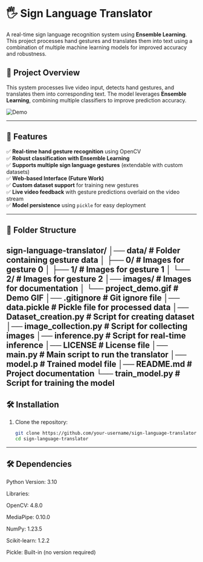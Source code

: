 # 🖐️ Sign Language Translator  
A real-time sign language recognition system using **Ensemble Learning**. This project processes hand gestures and translates them into text using a combination of multiple machine learning models for improved accuracy and robustness.

## 📌 Project Overview  
This system processes live video input, detects hand gestures, and translates them into corresponding text. The model leverages **Ensemble Learning**, combining multiple classifiers to improve prediction accuracy.

![Demo](images/project_demo.gif)

---

## 🎯 Features  
✅ **Real-time hand gesture recognition** using OpenCV  
✅ **Robust classification with Ensemble Learning**  
✅ **Supports multiple sign language gestures** (extendable with custom datasets)  
✅ **Web-based Interface (Future Work)**  
✅ **Custom dataset support** for training new gestures  
✅ **Live video feedback** with gesture predictions overlaid on the video stream  
✅ **Model persistence** using `pickle` for easy deployment  

---

## 📂 Folder Structure  
sign-language-translator/
│── data/                    # Folder containing gesture data
│   ├── 0/                   # Images for gesture 0
│   ├── 1/                   # Images for gesture 1
│   └── 2/                   # Images for gesture 2
│── images/                  # Images for documentation
│   └── project_demo.gif     # Demo GIF
│── .gitignore               # Git ignore file
│── data.pickle              # Pickle file for processed data
│── Dataset_creation.py      # Script for creating dataset
│── image_collection.py      # Script for collecting images
│── inference.py             # Script for real-time inference
│── LICENSE                  # License file
│── main.py                  # Main script to run the translator
│── model.p                  # Trained model file
│── README.md                # Project documentation
└── train_model.py           # Script for training the model
---

## 🛠️ Installation  
1. Clone the repository:  
   ```bash
   git clone https://github.com/your-username/sign-language-translator.git
   cd sign-language-translator

---
## 🛠️ Dependencies
Python Version: 3.10

Libraries:

OpenCV: 4.8.0

MediaPipe: 0.10.0

NumPy: 1.23.5

Scikit-learn: 1.2.2

Pickle: Built-in (no version required)